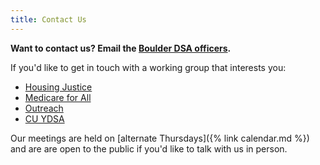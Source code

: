 ```yaml
---
title: Contact Us
---
```


**Want to contact us?  Email the [Boulder DSA officers][email-officers].**


If you'd like to get in touch with a working group that interests you:

* [Housing Justice][email-housing]
* [Medicare for All][email-m4a]
* [Outreach][email-outreach]
* [CU YDSA][email-ydsa]

Our meetings are held on [alternate Thursdays]({% link calendar.md %}) and are are open to the public if you'd like to talk with us in person.

[email-officers]: mailto:boulderdsa@gmail.com
[email-housing]: mailto:boulder.housing.justice@gmail.com
[email-m4a]: mailto:boulderdsa.m4a@gmail.com
[email-outreach]: mailto:boulderdsa.outreach@gmail.com
[email-ydsa]: mailto:ydsa@colorado.edu
[email-hgo]: mailto:boulderdsa.hgo@gmail.com
[mailing-list-signup]: https://actionnetwork.org/forms/sign-up-for-email-updates-from-boulder-dsa
